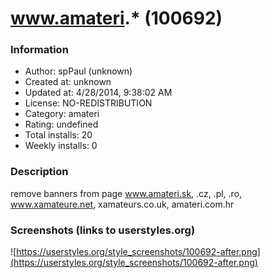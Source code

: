 # www.amateri.* (100692)

### Information
- Author: spPaul (unknown)
- Created at: unknown
- Updated at: 4/28/2014, 9:38:02 AM
- License: NO-REDISTRIBUTION
- Category: amateri
- Rating: undefined
- Total installs: 20
- Weekly installs: 0


### Description
remove banners from page www.amateri.sk, .cz, .pl, .ro, www.xamateure.net, xamateurs.co.uk, amateri.com.hr


### Screenshots (links to userstyles.org)
![https://userstyles.org/style_screenshots/100692-after.png](https://userstyles.org/style_screenshots/100692-after.png)


